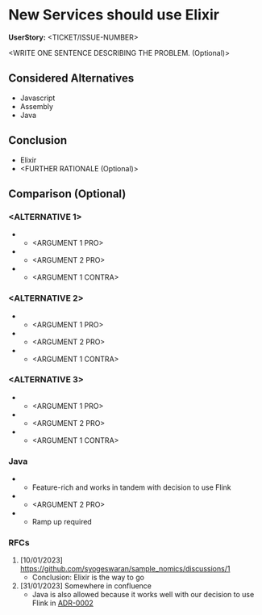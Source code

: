 # New Services should use Elixir

**UserStory:** <TICKET/ISSUE-NUMBER>

<WRITE ONE SENTENCE DESCRIBING THE PROBLEM. (Optional)>

## Considered Alternatives

* Javascript
* Assembly
* Java

## Conclusion

* Elixir
* <FURTHER RATIONALE (Optional)>

## Comparison (Optional)
### <ALTERNATIVE 1>

* + <ARGUMENT 1 PRO>
* + <ARGUMENT 2 PRO>
* - <ARGUMENT 1 CONTRA>

### <ALTERNATIVE 2>

* + <ARGUMENT 1 PRO>
* + <ARGUMENT 2 PRO>
* - <ARGUMENT 1 CONTRA>

### <ALTERNATIVE 3>

* + <ARGUMENT 1 PRO>
* + <ARGUMENT 2 PRO>
* - <ARGUMENT 1 CONTRA>

### Java

* + Feature-rich and works in tandem with decision to use Flink 
* + <ARGUMENT 2 PRO>
* - Ramp up required

### RFCs
1. [10/01/2023] https://github.com/syogeswaran/sample_nomics/discussions/1
    - Conclusion: Elixir is the way to go
2. [31/01/2023] Somewhere in confluence
   - Java is also allowed because it works well with our decision to use Flink in [ADR-0002](ADR-0002_use_flink_stream_processing_framework)
